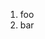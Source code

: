﻿<properties
	pageTitle="Languages"
	description="bla bla bla"
	slug="languages"
	keywords="css, html, javascript"
/>

1. foo
2. bar